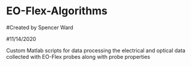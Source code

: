 # EO-Flex-Algorithms

#Created by Spencer Ward

#11/14/2020

Custom Matlab scripts for data processing the electrical and optical data collected with EO-Flex probes along with probe properties


